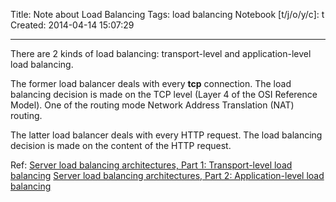 Title: Note about Load Balancing
Tags: load balancing
Notebook [t/j/o/y/c]: t
Created: 2014-04-14 15:07:29

------

There are 2 kinds of load balancing: transport-level and application-level load balancing.

The former load balancer deals with every **tcp** connection. The load balancing decision is made on the TCP level (Layer 4 of the OSI Reference Model). One of the routing mode Network Address Translation (NAT) routing.

The latter load balancer deals with every HTTP request. The load balancing decision is made on the content of the HTTP request.

Ref:
[Server load balancing architectures, Part 1: Transport-level load balancing](http://www.javaworld.com/article/2077921/architecture-scalability/server-load-balancing-architectures--part-1--transport-level-load-balancing.html)
[Server load balancing architectures, Part 2: Application-level load balancing](http://www.javaworld.com/article/2077922/architecture-scalability/server-load-balancing-architectures-part-2-application-level-load-balanci.html)
